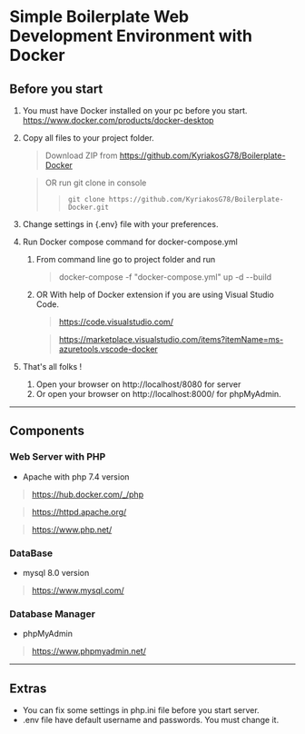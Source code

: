 # Simple Boilerplate Web Development Environment with Docker

## Before you start

1. You must have Docker installed on your pc before you start.
   https://www.docker.com/products/docker-desktop
1. Copy all files to your project folder.
    > Download ZIP from https://github.com/KyriakosG78/Boilerplate-Docker
                                             
    > OR run git clone in console
    >>`git clone https://github.com/KyriakosG78/Boilerplate-Docker.git`                                                                                                                                                            

1. Change settings in {.env} file with your preferences.
1. Run Docker compose command for docker-compose.yml
   1. From command line go to project folder and run
      >docker-compose -f "docker-compose.yml" up -d --build
   1. OR With help of Docker extension if you are using Visual Studio Code.
        > https://code.visualstudio.com/
        
        >https://marketplace.visualstudio.com/items?itemName=ms-azuretools.vscode-docker
1. That's all folks !
    1. Open your browser on http://localhost/8080 for server
    1. Or open your browser on http://localhost:8000/ for phpMyAdmin.
---
## Components

### Web Server with PHP

- Apache with php 7.4 version
>https://hub.docker.com/_/php

>https://httpd.apache.org/

>https://www.php.net/

### DataBase

- mysql 8.0 version 
>https://www.mysql.com/

### Database Manager

- phpMyAdmin 
>https://www.phpmyadmin.net/

---
## Extras

- You can fix some settings in php.ini file before you start server.
- .env file have default username and passwords. You must change  it.